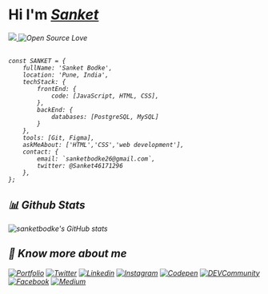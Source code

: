 <h1>Hi I'm <i><a href="https://github.com/sanketbodke" rel="nofollow">Sanket<i></a></h1>

<a href="https://github.com/Meghna-DAS/github-profile-views-counter">
    <img src="https://komarev.com/ghpvc/?username=sanketbodke">
</a>
<img src="https://camo.githubusercontent.com/ebb72777ae5276b4e841371e0819913f9d0b6dc194f0c1cf7f852c19f3cbc254/68747470733a2f2f6261646765732e66726170736f66742e636f6d2f6f732f76312f6f70656e2d736f757263652e7376673f763d313032" alt="Open Source Love" data-canonical-src="https://badges.frapsoft.com/os/v1/open-source.svg?v=102" style="max-width: 100%;">

<br>
<br>

    const SANKET = {
        fullName: 'Sanket Bodke',
        location: 'Pune, India',
        techStack: {
            frontEnd: {
                code: [JavaScript, HTML, CSS],
            },
            backEnd: {
                databases: [PostgreSQL, MySQL]
            }
        },
        tools: [Git, Figma],
        askMeAbout: ['HTML','CSS','web development'],
        contact: {
            email: `sanketbodke26@gmail.com`,
            twitter: @Sanket46171296
        },
    };

## 📊 Github Stats

 ![sanketbodke's GitHub stats](https://github-readme-stats.vercel.app/api?username=sanketbodke&show_icons=true&theme=ocean_dark)
## 🔗 Know more about me 

[![Portfolio](https://img.shields.io/badge/-Portfolio-black?style=for-the-badge&logo=google-chrome&logoColor=white)](https://sanketbodake.ninja//)
[![Twitter](https://img.shields.io/badge/-twitter-black?style=for-the-badge&logo=twitter)](https://twitter.com/Sanket46171296)
[![Linkedin](https://img.shields.io/badge/-linkedin-black?style=for-the-badge&logo=Linkedin)](https://www.linkedin.com/in/sanket-bodake-995b5b205/)
[![Instagram](https://img.shields.io/badge/-Instagram-black?style=for-the-badge&logo=instagram)](https://www.instagram.com/code.sanket/)
[![Codepen](https://img.shields.io/badge/-codepen-black?style=for-the-badge&logo=Codepen)](https://codepen.io/sanketbodke)
[![DEVCommunity](https://img.shields.io/badge/-DEVCommunity-black?style=for-the-badge&logo=dev.to)](https://dev.to/sanketbodake)
[![Facebook](https://img.shields.io/badge/-facebook-black?style=for-the-badge&logo=Facebook)](https://www.facebook.com/sanket.bodke.35/)
[![Medium](https://img.shields.io/badge/-medium-black?style=for-the-badge&logo=Medium)](https://medium.com/@sanketbodke26)
